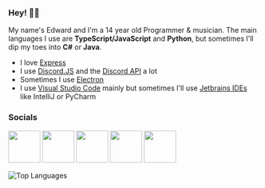 ### Hey! 👋✨

My name's Edward and I'm a 14 year old Programmer & musician.
The main languages I use are **TypeScript/JavaScript** and **Python**, but sometimes I'll dip my toes into **C#** or **Java**.

- I love [Express](https://expressjs.com)
- I use [Discord.JS](https://discord.js.org) and the [Discord API](https://discord.com/developers/docs) a lot
- Sometimes I use [Electron](https://www.electronjs.org)
- I use [Visual Studio Code](https://code.visualstudio.com) mainly but sometimes I'll use [Jetbrains IDEs](https://www.jetbrains.com) like IntelliJ or PyCharm

### Socials

[<img src="https://simpleicons.org/icons/twitter.svg" width=64>](https://twitter.com/etstringy)
[<img src="https://simpleicons.org/icons/youtube.svg" width=64>](https://youtube.com/stringy)
[<img src="https://simpleicons.org/icons/reddit.svg" width=64>](https://reddit.com/u/stringy)
[<img src="https://simpleicons.org/icons/twitch.svg" width=64>](https://twitch.tv/etstringy)
[<img src="https://simpleicons.org/icons/discord.svg" width=64>](https://discord.gg/A8A52G2)

![Top Languages](https://github-readme-stats.vercel.app/api/top-langs?username=etstringy&show_icons=true&locale=en&layout=compact&theme=algolia&hide_border)
